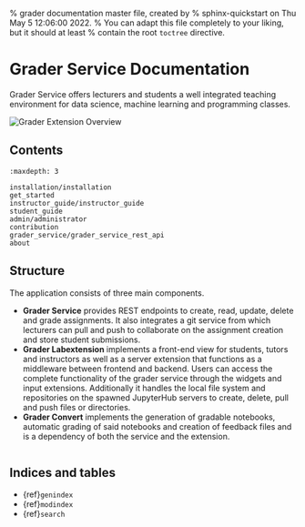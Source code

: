 % grader documentation master file, created by
% sphinx-quickstart on Thu May  5 12:06:00 2022.
% You can adapt this file completely to your liking, but it should at least
% contain the root `toctree` directive.

# Grader Service Documentation

Grader Service offers lecturers and students a well integrated teaching environment for data science, machine learning and programming classes.

![Grader Extension Overview](_static/assets/gifs/overview.gif)

## Contents

```{toctree}
:maxdepth: 3

installation/installation
get_started
instructor_guide/instructor_guide
student_guide
admin/administrator
contribution
grader_service/grader_service_rest_api
about
```

## Structure

The application consists of three main components.

- **Grader Service** provides REST endpoints to create, read, update, delete and grade assignments. It also integrates a git service from which lecturers can pull and push to collaborate on the assignment creation and store student submissions.
- **Grader Labextension** implements a front-end view for students, tutors and instructors as well as a server extension that functions as a middleware between frontend and backend. Users can access the complete functionality of the grader service through the widgets and input extensions. Additionally it handles the local file system and repositories on the spawned JupyterHub servers to create, delete, pull and push files or directories.
- **Grader Convert** implements the generation of gradable notebooks, automatic grading of said notebooks and creation of feedback files and is a dependency of both the service and the extension.

```{image} ./_static/assets/images/arch.png
```

## Indices and tables

- {ref}`genindex`
- {ref}`modindex`
- {ref}`search`
